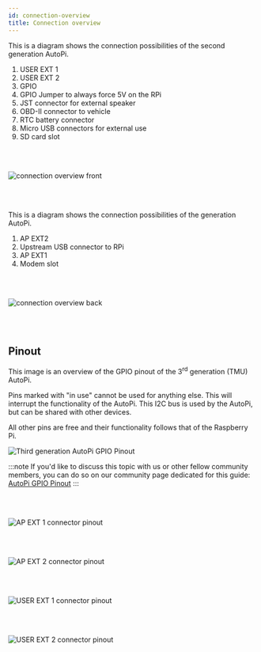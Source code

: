 ```yaml
---
id: connection-overview
title: Connection overview
---
```



This is a diagram shows the connection possibilities of the second generation AutoPi.

1. USER EXT 1
2. USER EXT 2
3. GPIO
4. GPIO Jumper to always force 5V on the RPi
5. JST connector for external speaker
6. OBD-II connector to vehicle
7. RTC battery connector
8. Micro USB connectors for external use
9. SD card slot

<br/>
<br/>

![connection overview front](/img/hardware/gen_3/1.6_front1.jpg)

<br/>
<br/>

This is a diagram shows the connection possibilities of the  generation AutoPi.

1. AP EXT2
2. Upstream USB connector to RPi
3. AP EXT1
4. Modem slot



<br/>
<br/>

![connection overview back](/img/hardware/gen_3/1.6_back1.jpg)

<br/>
<br/>

## Pinout

This image is an overview of the GPIO pinout of the 3<sup>rd</sup> generation (TMU) AutoPi.

Pins marked with "in use" cannot be used for anything else. This will interrupt the functionality
of the AutoPi. This I2C bus is used by the AutoPi, but can be shared with other devices. 

All other pins are free and their functionality follows that of the Raspberry Pi.

![Third generation AutoPi GPIO Pinout](/img/hardware/gen_3/gpio_pinout_1.6.jpeg)

:::note
If you'd like to discuss this topic with us or other fellow community members, you can do so on
our community page dedicated for this guide:
[AutoPi GPIO Pinout](https://community.autopi.io/t/autopi-gpio-pinout/271)
:::

 

<br/>
<br/>


![AP EXT 1 connector pinout](/img/hardware/gen_3/AP_EXT1_1.6.png)

<br/>
<br/>

![AP EXT 2 connector pinout](/img/hardware/gen_3/AP_EXT2_1.6.png)

<br/>
<br/>

![USER EXT 1 connector pinout](/img/hardware/gen_3/USER_EXT1_1.6.png)

<br/>
<br/>

![USER EXT 2 connector pinout](/img/hardware/gen_3/USER_EXT2_1.6.png)

